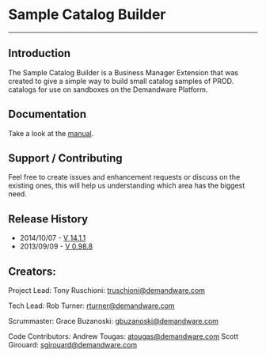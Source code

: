 Sample Catalog Builder
=================

--------------------------

Introduction
------------
The Sample Catalog Builder is a Business Manager Extension that was created to give a simple way to build small catalog samples of PROD. catalogs for use on sandboxes on the Demandware Platform.

Documentation
----------------
Take a look at the [manual](https://bitbucket.org/demandware/catalog-reducer-extension/src/4954147a5c7c6e766cc6c80f3114e7b5edcf667b/bm_catalogreducer/documentation/?at=master).

Support / Contributing
----------------------
Feel free to create issues and enhancement requests or discuss on the existing ones, this will help us understanding which area has the biggest need.

Release History
---------------
- 2014/10/07 - [V 14.1.1](https://bitbucket.org/demandware/product-list-suite/src/1f7f9bf4762d09878a288c3459e2e4eef1b32358/?at=V14.1.1)
- 2013/09/09 - [V 0.98.8](https://bitbucket.org/demandware/product-list-suite/src/1f7f9bf4762d09878a288c3459e2e4eef1b32358/?at=V0.98.9)

Creators:
---------------
Project Lead: 
Tony Ruschioni: truschioni@demandware.com

Tech Lead:
Rob Turner: rturner@demandware.com

Scrummaster:
Grace Buzanoski: gbuzanoski@demandware.com

Code Contributors:
Andrew Tougas: atougas@demandware.com
Scott Girouard: sgirouard@demandware.com
